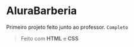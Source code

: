 # AluraBarberia

Primeiro projeto feito junto ao professor. ```Completo```

> Feito com **HTML** e **CSS**
